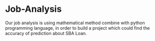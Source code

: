 # Job-Analysis
Our job analysis is using mathematical method combine with python programming language, in order to build a project which could find the accuracy of prediction about SBA Loan.

